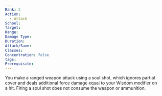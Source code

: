 ```yaml
---
Rank: 2
Action:
  - Attack
School: 
Target: 
Range: 
Damage Type: 
Duration: 
Attack/Save: 
Classes: 
Concentration: false
tags: 
Prerequisite:
---
```

You make a ranged weapon attack using a soul shot, which ignores partial cover and deals additional force damage equal to your Wisdom modifier on a hit. Firing a soul shot does not consume the weapon or ammunition.